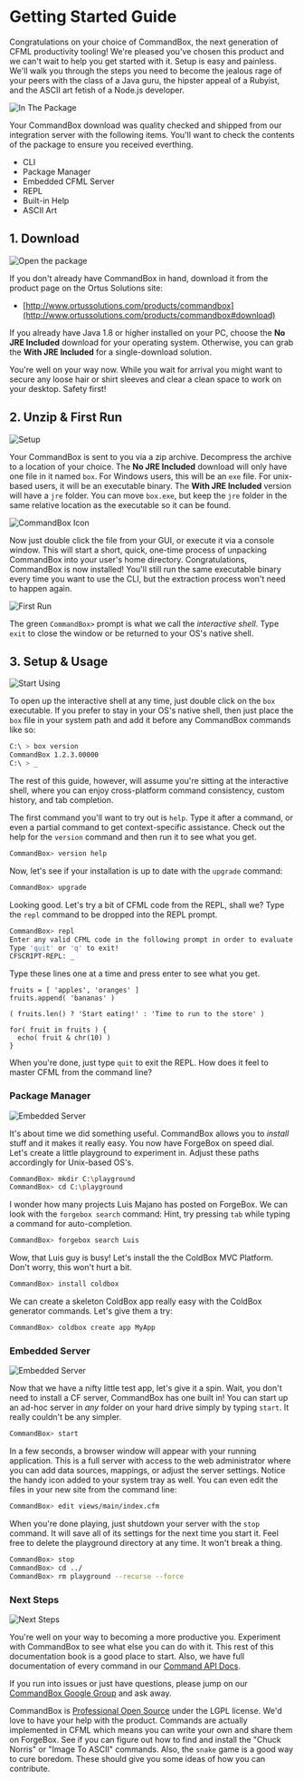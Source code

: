 # Getting Started Guide

Congratulations on your choice of CommandBox, the next generation of CFML productivity tooling! We're pleased you've chosen this product and we can't wait to help you get started with it. Setup is easy and painless. We'll walk you through the steps you need to become the jealous rage of your peers with the class of a Java guru, the hipster appeal of a Rubyist, and the ASCII art fetish of a Node.js developer.

![In The Package](.gitbook/assets/in_the_package.png)

Your CommandBox download was quality checked and shipped from our integration server with the following items. You'll want to check the contents of the package to ensure you received everthing.

* CLI
* Package Manager
* Embedded CFML Server
* REPL
* Built-in Help
* ASCII Art

## 1. Download

![Open the package](.gitbook/assets/the_package.png)

If you don't already have CommandBox in hand, download it from the product page on the Ortus Solutions site:

* [http://www.ortussolutions.com/products/commandbox](http://www.ortussolutions.com/products/commandbox#download)

If you already have Java 1.8 or higher installed on your PC, choose the **No JRE Included** download for your operating system. Otherwise, you can grab the **With JRE Included** for a single-download solution.

You're well on your way now. While you wait for arrival you might want to secure any loose hair or shirt sleeves and clear a clean space to work on your desktop. Safety first!

## 2. Unzip & First Run

![Setup](.gitbook/assets/open_package.png)

Your CommandBox is sent to you via a zip archive. Decompress the archive to a location of your choice. The **No JRE Included** download will only have one file in it named `box`. For Windows users, this will be an `exe` file. For unix-based users, it will be an executable binary. The **With JRE Included** version will have a `jre` folder. You can move `box.exe`, but keep the `jre` folder in the same relative location as the executable so it can be found.

![CommandBox Icon](.gitbook/assets/box_icon.png)

Now just double click the file from your GUI, or execute it via a console window. This will start a short, quick, one-time process of unpacking CommandBox into your user's home directory. Congratulations, CommandBox is now installed! You'll still run the same executable binary every time you want to use the CLI, but the extraction process won't need to happen again.

![First Run](.gitbook/assets/first_run.png)

The green `CommandBox>` prompt is what we call the _interactive shell_. Type `exit` to close the window or be returned to your OS's native shell.

## 3. Setup & Usage

![Start Using](.gitbook/assets/run.png)

To open up the interactive shell at any time, just double click on the `box` executable. If you prefer to stay in your OS's native shell, then just place the `box` file in your system path and add it before any CommandBox commands like so:

```bash
C:\ > box version
CommandBox 1.2.3.00000
C:\ > _
```

The rest of this guide, however, will assume you're sitting at the interactive shell, where you can enjoy cross-platform command consistency, custom history, and tab completion.

The first command you'll want to try out is `help`. Type it after a command, or even a partial command to get context-specific assistance. Check out the help for the `version` command and then run it to see what you get.

```bash
CommandBox> version help
```

Now, let's see if your installation is up to date with the `upgrade` command:

```bash
CommandBox> upgrade
```

Looking good. Let's try a bit of CFML code from the REPL, shall we? Type the `repl` command to be dropped into the REPL prompt.

```bash
CommandBox> repl
Enter any valid CFML code in the following prompt in order to evaluate it and print out any results (if any)
Type 'quit' or 'q' to exit!
CFSCRIPT-REPL: _
```

Type these lines one at a time and press enter to see what you get.

```text
fruits = [ 'apples', 'oranges' ]
fruits.append( 'bananas' )

( fruits.len() ? 'Start eating!' : 'Time to run to the store' )

for( fruit in fruits ) {
  echo( fruit & chr(10) )
}
```

When you're done, just type `quit` to exit the REPL. How does it feel to master CFML from the command line?

### Package Manager

![Embedded Server](.gitbook/assets/package_manager.png)

It's about time we did something useful. CommandBox allows you to _install_ stuff and it makes it really easy. You now have ForgeBox on speed dial. Let's create a little playground to experiment in. Adjust these paths accordingly for Unix-based OS's.

```bash
CommandBox> mkdir C:\playground
CommandBox> cd C:\playground
```

I wonder how many projects Luis Majano has posted on ForgeBox. We can look with the `forgebox search` command: Hint, try pressing `tab` while typing a command for auto-completion.

```bash
CommandBox> forgebox search Luis
```

Wow, that Luis guy is busy! Let's install the the ColdBox MVC Platform. Don't worry, this won't hurt a bit.

```bash
CommandBox> install coldbox
```

We can create a skeleton ColdBox app really easy with the ColdBox generator commands. Let's give them a try:

```bash
CommandBox> coldbox create app MyApp
```

### Embedded Server

![Embedded Server](.gitbook/assets/embedded_server.png)

Now that we have a nifty little test app, let's give it a spin. Wait, you don't need to install a CF server, CommandBox has one built in! You can start up an ad-hoc server in _any_ folder on your hard drive simply by typing `start`. It really couldn't be any simpler.

```bash
CommandBox> start
```

In a few seconds, a browser window will appear with your running application. This is a full server with access to the web administrator where you can add data sources, mappings, or adjust the server settings. Notice the handy icon added to your system tray as well. You can even edit the files in your new site from the command line:

```bash
CommandBox> edit views/main/index.cfm
```

When you're done playing, just shutdown your server with the `stop` command. It will save all of its settings for the next time you start it. Feel free to delete the playground directory at any time. It won't break a thing.

```bash
CommandBox> stop
CommandBox> cd ../
CommandBox> rm playground --recurse --force
```

### Next Steps

![Next Steps](.gitbook/assets/extensbility.png)

You're well on your way to becoming a more productive you. Experiment with CommandBox to see what else you can do with it. This rest of this documentation book is a good place to start. Also, we have full documentation of every command in our [Command API Docs](http://apidocs.ortussolutions.com/commandbox/current).

If you run into issues or just have questions, please jump on our [CommandBox Google Group](https://groups.google.com/a/ortussolutions.com/forum/#!forum/commandbox) and ask away.

CommandBox is [Professional Open Source](https://github.com/Ortus-Solutions/commandbox) under the LGPL license. We'd love to have your help with the product. Commands are actually implemented in CFML which means you can write your own and share them on ForgeBox. See if you can figure out how to find and install the "Chuck Norris" or "Image To ASCII" commands. Also, the `snake` game is a good way to cure boredom. These should give you some ideas of how you can contribute.

